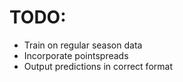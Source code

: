 TODO:
=====
* Train on regular season data
* Incorporate pointspreads
* Output predictions in correct format